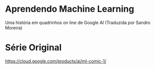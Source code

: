 # Aprendendo Machine Learning
Uma história em quadrinhos on line de Google AI (Traduzida por Sandro Moreira)

# Série Original
https://cloud.google.com/products/ai/ml-comic-1/


